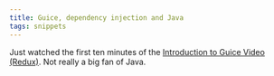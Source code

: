 ```yaml
---
title: Guice, dependency injection and Java
tags: snippets
---
```


Just watched the first ten minutes of the [Introduction to Guice Video (Redux)](http://crazybob.org/2007/06/introduction-to-guice-video-redux.html "crazybob.org: Introduction to Guice Video (Redux)"). Not really a big fan of Java.
